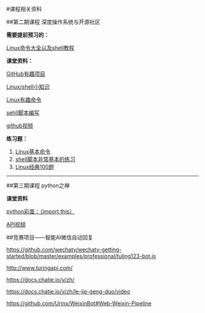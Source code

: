 #课程相关资料

##第二期课程 深度操作系统与开源社区

**需要提前预习的：**

[Linux命令大全以及shell教程](https://www.runoob.com/linux/linux-command-manual.html)



**课堂资料：**

[GitHub有趣项目](https://sspai.com/post/53991)

[Linux/shell小知识](https://www.jb51.net/article/39507.htm)

[Linux有趣命令](https://blog.csdn.net/dghggij/article/details/84137605)

[sehll脚本编写](https://blog.csdn.net/rujianxuezha/article/details/79805244)

[github视频](https://www.bilibili.com/video/av14137413?from=search&seid=11985805032937667372)

**练习题：**

1. [Linux基本命令](https://blog.csdn.net/sunfengye/article/details/88742252)
2. [shell脚本非常基本的练习](https://www.jb51.net/article/135168.htm)
3. [Linux经典100题](https://blog.csdn.net/zhouzhuo_csuft/article/details/80755410)


---
##第三期课程 python之禅

**课堂资料**

[python彩蛋：（import this）](https://blog.csdn.net/qq_41597912/article/details/81459804)

[API视频](https://www.bilibili.com/video/av16873749?from=search&seid=10805057249567621116)






##竞赛项目——智能AI微信自动回复

https://github.com/wechaty/wechaty-getting-started/blob/master/examples/professional/tuling123-bot.js

http://www.turingapi.com/

https://docs.chatie.io/v/zh/

https://docs.chatie.io/v/zh/le-jie-geng-duo/video

https://github.com/Urinx/WeixinBot#Web-Weixin-Pipeline
